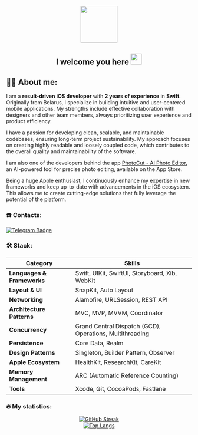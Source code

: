 <div id="header" align="center">
  <img src="https://media.giphy.com/media/gjrYDwbjnK8x36xZIO/giphy.gif" width="100"/>
</div>

<div id="badges" align="center">
  <img src="https://komarev.com/ghpvc/?username=Gleb76&style=flat-square&color=blue" alt=""/>
</div>

<h2 align="center">
  I welcome you here 
  <img src="https://media.giphy.com/media/hvRJCLFzcasrR4ia7z/giphy.gif" width="30px"/>
</h2>

## :man_technologist: About me:

I am a **result-driven iOS developer** with **2 years of experience** in **Swift**. Originally from Belarus, I specialize in building intuitive and user-centered mobile applications. My strengths include effective collaboration with designers and other team members, always prioritizing user experience and product efficiency.

I have a passion for developing clean, scalable, and maintainable codebases, ensuring long-term project sustainability. My approach focuses on creating highly readable and loosely coupled code, which contributes to the overall quality and maintainability of the software.

I am also one of the developers behind the app [PhotoCut - AI Photo Editor](https://apps.apple.com/by/app/photocut-ai-photo-editor/id6444792863), an AI-powered tool for precise photo editing, available on the App Store.

Being a huge Apple enthusiast, I continuously enhance my expertise in new frameworks and keep up-to-date with advancements in the iOS ecosystem. This allows me to create cutting-edge solutions that fully leverage the potential of the platform.

### :phone: Сontacts:
[![Telegram Badge](https://img.shields.io/badge/-Klyha_Gleb-blue?style=flat&logo=Telegram&logoColor=white)](https://t.me/Glebkly)

### :hammer_and_wrench: Stack:
<div align="center">
  
| **Category**              | **Skills**                                                                |
|---------------------------|---------------------------------------------------------------------------|
| **Languages & Frameworks** | Swift, UIKit, SwiftUI, Storyboard, Xib, WebKit                           |
| **Layout & UI**            | SnapKit, Auto Layout                                                      |
| **Networking**             | Alamofire, URLSession, REST API                                           |
| **Architecture Patterns**  | MVC, MVP, MVVM, Coordinator                                               |
| **Concurrency**            | Grand Central Dispatch (GCD), Operations, Multithreading                  |
| **Persistence**            | Core Data, Realm                                                          |
| **Design Patterns**        | Singleton, Builder Pattern, Observer                                      |
| **Apple Ecosystem**        | HealthKit, ResearchKit, CareKit                                           |
| **Memory Management**      | ARC (Automatic Reference Counting)                                        |
| **Tools**                  | Xcode, Git, CocoaPods, Fastlane                                           |

</div>

### :fire: My statistics:
<div align="center">
  
[![GitHub Streak](http://github-readme-streak-stats.herokuapp.com?user=Gleb76&theme=dark&background=000000)](https://git.io/streak-stats)  
[![Top Langs](https://github-readme-stats.vercel.app/api/top-langs/?username=Gleb76&layout=compact&theme=vision-friendly-dark)](https://github.com/anuraghazra/github-readme-stats)

</div>
